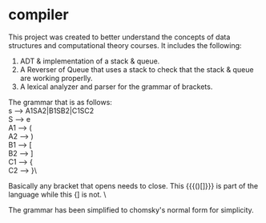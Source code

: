 # compiler

This project was created to better understand the concepts of data structures and computational theory courses. 
It includes the following:
1. ADT & implementation of a stack & queue.
2. A Reverser of Queue that uses a stack to check that the stack & queue are working properlly. 
3. A lexical analyzer and parser for the grammar of brackets. 

The grammar that is as follows:\
s --> A1SA2|B1SB2|C1SC2\
S --> e\
A1 --> (\
A2 --> )\
B1 --> [\
B2 --> ]\
C1 --> {\
C2 --> }\

Basically any bracket that opens needs to close. This {{{()[]}}} is part of the language while this {] is not. \

The grammar has been simplified to chomsky's normal form for simplicity. 
